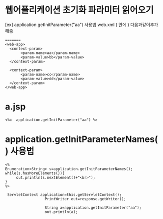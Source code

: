 # 웹어플리케이션 초기화 파라미터 읽어오기 
[ex] application.getInitParameter("aa") 사용법
web.xml ( <web-app> 안에 ) 다음과같이추가해줌
```
=======
<web-app>
  <context-param>
       <param-name>aa</param-name>
       <param-value>bb</param-value>
  </context-param>

  <context-param>
       <param-name>cc</param-name>
       <param-value>dd</param-value>
  </context-param>
</web-app>
```
a.jsp
=========
```
<%=  application.getInitParameter("aa") %>
```
application.getInitParameterNames() 사용법
===========
```
<%
Enumeration<String> s=application.getInitParameterNames();
while(s.hasMoreElements()){
     out.println(s.nextElement()+"<br>");
}
%>
```
```
 ServletContext application=this.getServletContext();
                  PrintWriter out=response.getWriter();

                  String a=application.getInitParameter("aa");
                  out.println(a);
```
